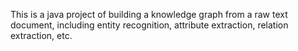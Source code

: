 This is a java project of building a knowledge graph from a raw text document, including entity recognition, attribute extraction, relation extraction, etc.